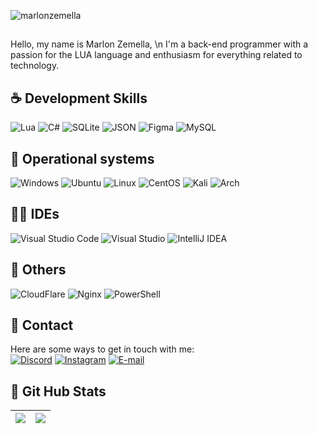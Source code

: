 <p align="left"> <img src="https://komarev.com/ghpvc/?username=marlonzemella&label=Profile%20views&color=0e75b6&style=flat" alt="marlonzemella" /> </p>

<p align="left">
 
  
## <p align="left"> 
  Hello, my name is Marlon Zemella, \n
  I'm a back-end programmer with a passion for the LUA language and enthusiasm for everything related to technology.<br>
</p>

 ## ☕ Development Skills
  ![Lua](https://img.shields.io/badge/Lua-00000F?style=for-the-badge&logo=lua&logoColor=2CA5E0)
  ![C#](https://img.shields.io/badge/C%23-00000F?style=for-the-badge&logo=c-sharp&logoColor=2CA5E0)
  ![SQLite](https://img.shields.io/badge/SQLite-00000F?style=for-the-badge&logo=sqlite&logoColor=2CA5E0) 
  ![JSON](https://img.shields.io/badge/json-00000F?style=for-the-badge&logo=json&logoColor=2CA5E0)
  ![Figma](https://img.shields.io/badge/Figma-00000F?style=for-the-badge&logo=figma&logoColor=2CA5E0)
  ![MySQL](https://img.shields.io/badge/MySQL-00000F?style=for-the-badge&logo=mysql&logoColor=2CA5E0)
  

  ## 💽 Operational systems
  ![Windows](https://img.shields.io/badge/Windows-000?style=for-the-badge&logo=windows&logoColor=2CA5E0)
  ![Ubuntu](https://img.shields.io/badge/Ubuntu-000?style=for-the-badge&logo=ubuntu&logoColor=2CA5E0)
  ![Linux](https://img.shields.io/badge/Linux-000?style=for-the-badge&logo=linux&logoColor=2CA5E0)
  ![CentOS](https://img.shields.io/badge/Cent%20OS-000?style=for-the-badge&logo=CentOS&logoColor=2CA5E0)
  ![Kali](https://img.shields.io/badge/Kali_Linux-000?style=for-the-badge&logo=kali-linux&logoColor=2CA5E0)
  ![Arch](https://img.shields.io/badge/Arch_Linux-000?style=for-the-badge&logo=arch-linux&logoColor=2CA5E0)

  ## ✍🏻️ IDEs
  ![Visual Studio Code](https://img.shields.io/badge/Visual_Studio_Code-000?style=for-the-badge&logo=visual%20studio%20code&logoColor=2CA5E0)
  ![Visual Studio](https://img.shields.io/badge/Visual_Studio-000?style=for-the-badge&logo=visual%20studio&logoColor=2CA5E0)
  ![IntelliJ IDEA](https://img.shields.io/badge/IntelliJ_IDEA-000.svg?style=for-the-badge&logo=intellij-idea&logoColor=2CA5E0)

  ## 💾 Others
  ![CloudFlare](https://img.shields.io/badge/Cloudflare-000?style=for-the-badge&logo=Cloudflare&logoColor=2CA5E0)
  ![Nginx](https://img.shields.io/badge/Nginx-000?style=for-the-badge&logo=nginx&logoColor=2CA5E0)
  ![PowerShell](https://img.shields.io/badge/powershell-000?style=for-the-badge&logo=powershell&logoColor=2CA5E0)
  
 ## 📶 Contact
  Here are some ways to get in touch with me: </br>
[![Discord](https://img.shields.io/badge/Discord-000?style=for-the-badge&logo=discord&logoColor=2CA5E0)](https://https://discord.com/channels/@marlonzemella/)
[![Instagram](https://img.shields.io/badge/Instagram-000?style=for-the-badge&logo=instagram&logoColor=2CA5E0)](https://www.instagram.com/marlonzemella/)
[![E-mail](https://img.shields.io/badge/-Email-000?style=for-the-badge&logo=microsoft-outlook&logoColor=2CA5E0)](mailto:marlonzemella@vk.com)

 ## 🎯 Git Hub Stats
  | ![](http://github-profile-summary-cards.vercel.app/api/cards/profile-details?username=marlonzemella&theme=github_dark) | ![](http://github-profile-summary-cards.vercel.app/api/cards/stats?username=marlonzemella&theme=github_dark) |
| :-: | :-: |
</p>  
